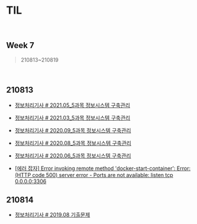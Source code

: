 # TIL

<br>

## Week 7

> 210813~210819

<br>



## 210813

* [정보처리기사 # 2021.05_5과목 정보시스템 구축관리](https://pythontoomuchinformation.tistory.com/399)
* [정보처리기사 # 2021.03_5과목 정보시스템 구축관리](https://pythontoomuchinformation.tistory.com/400)
* [정보처리기사 # 2020.09_5과목 정보시스템 구축관리](https://pythontoomuchinformation.tistory.com/401)
* [정보처리기사 # 2020.08_5과목 정보시스템 구축관리](https://pythontoomuchinformation.tistory.com/402)

* [정보처리기사 # 2020.06_5과목 정보시스템 구축관리](https://pythontoomuchinformation.tistory.com/403)

* [[에러 잡자] Error invoking remote method 'docker-start-container': Error: (HTTP code 500) server error - Ports are not available: listen tcp 0.0.0.0:3306]( https://pythontoomuchinformation.tistory.com/404)



## 210814

* [정보처리기사 # 2019.08 기출문제](https://pythontoomuchinformation.tistory.com/407)

